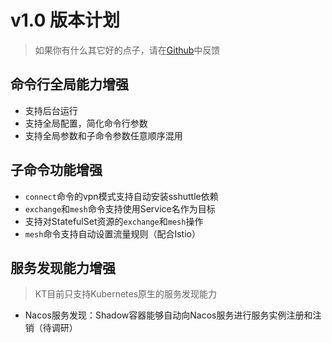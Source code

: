 # v1.0 版本计划

> 如果你有什么其它好的点子，请在[Github](https://github.com/alibaba/kt-connect/issues/new?assignees=&labels=&template=feature_request.md&title=)中反馈

## 命令行全局能力增强

* 支持后台运行
* 支持全局配置，简化命令行参数
* 支持全局参数和子命令参数任意顺序混用

## 子命令功能增强

* `connect`命令的vpn模式支持自动安装sshuttle依赖
* `exchange`和`mesh`命令支持使用Service名作为目标
* 支持对StatefulSet资源的`exchange`和`mesh`操作
* `mesh`命令支持自动设置流量规则（配合Istio）

## 服务发现能力增强

> KT目前只支持Kubernetes原生的服务发现能力

* Nacos服务发现：Shadow容器能够自动向Nacos服务进行服务实例注册和注销（待调研）
